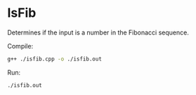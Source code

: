 # IsFib

Determines if the input is a number in the Fibonacci sequence.

Compile:
```sh
g++ ./isfib.cpp -o ./isfib.out
```

Run:
```sh
./isfib.out
```
